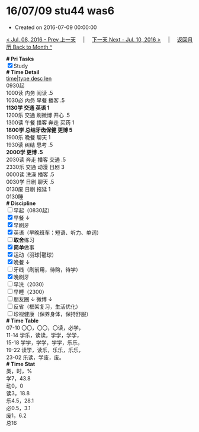 # 16/07/09 stu44 was6

- Created on 2016-07-09 00:00:00

[< Jul. 08, 2016 - Prev 上一天](_archived/lifelogs/2016/07/d08.md) &nbsp; &nbsp; | &nbsp; &nbsp; [下一天 Next - Jul. 10, 2016 >](_archived/lifelogs/2016/07/d10.md) &nbsp; &nbsp; |  &nbsp; &nbsp; [返回月历 Back to Month ^](_archived/lifelogs/2016/07/index.md)
<br/><div><b># Pri Tasks</b></div><div><input checked="true" type="checkbox"/>Study</div><div><b># Time Detail</b></div><div><u>time|type desc len</u></div><div>0930起</div><div>1000读 内务 阅读 .5</div><div>1030必 内务 早餐 播客 .5</div><div><b>1130学 交通 英语 1</b></div><div>1200乐 交通 刷微博 开心 .5</div><div>1300读 午餐 播客 奔走 买药 1</div><div><b>1800学 总结牙齿保健 更博 5</b></div><div>1900乐 晚餐 聊天 1</div><div>1930读 纠结 思考 .5</div><div><b>2000学 更博 .5</b></div><div>2030读 奔走 播客 交通 .5</div><div>2330乐 交通 动漫 日剧 3</div><div>0000读 洗澡 播客 .5</div><div>0030学 日剧 聊天 .5</div><div>0130废 日剧 拖延 1</div><div>0130睡</div><div><b># Discipline</b></div><div><input type="checkbox"/>早起（0830起）</div><div><input checked="true" type="checkbox"/>早餐 ↓</div><div><input checked="true" type="checkbox"/>早刷牙</div><div><input checked="true" type="checkbox"/>英语（早晚班车：短语、听力、单词）</div><div><input type="checkbox"/><b>取舍</b>练习</div><div><input checked="true" type="checkbox"/><b>简单</b>做事</div><div><input checked="true" type="checkbox"/>运动（羽球|毽球）</div><div><input checked="true" type="checkbox"/>晚餐 ↓</div><div><input type="checkbox"/>牙线（刷前用，待购，待学）</div><div><input checked="true" type="checkbox"/>晚刷牙</div><div><input type="checkbox"/>早洗（2030)</div><div><input type="checkbox"/>早睡（2300）</div><div><input type="checkbox"/>朋友圈 ↓ 微博 ↓</div><div><input type="checkbox"/>反省（框架复习，生活优化）</div><div><input type="checkbox"/>珍视健康（保养身体，保持舒服）</div><div><b># Time Table</b></div><div>07-10 〇〇，〇〇，〇读，必学，</div><div>11-14 学乐，读读，学学，学学，</div><div>15-18 学学，学学，学学，乐乐，</div><div>19-22 读学，读乐，乐乐，乐乐，</div><div>23-02 乐读，学废，废。</div><div><b># Time Stat</b></div><div>类，时，%</div><div>学7，43.8</div><div>动0，0</div><div>读3，18.8</div><div>乐4.5，28.1</div><div>必0.5，3.1</div><div>废1，6.2</div><div>总16</div>
